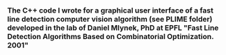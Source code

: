 ### The C++ code I wrote for a graphical user interface of a fast line detection computer vision algorithm (see PLIME folder) developed in the lab of Daniel Mlynek, PhD at EPFL "Fast Line Detection Algorithms Based on Combinatorial Optimization. 2001" 
